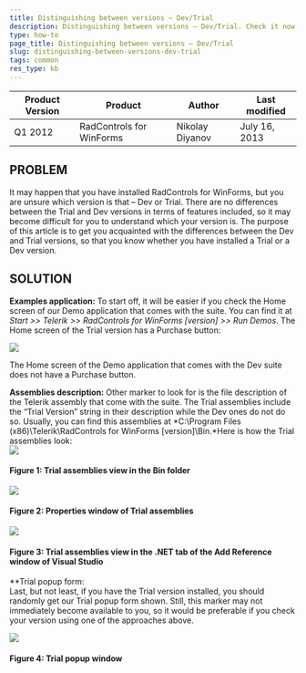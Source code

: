 ```yaml
---
title: Distinguishing between versions – Dev/Trial
description: Distinguishing between versions – Dev/Trial. Check it now!
type: how-to
page_title: Distinguishing between versions – Dev/Trial
slug: distinguishing-between-versions-dev-trial
tags: common
res_type: kb
---
```



|Product Version|Product|Author|Last modified|
|----|----|----|----|
|Q1 2012|RadControls for WinForms|Nikolay Diyanov|July 16, 2013|

   
## PROBLEM 
   
It may happen that you have installed RadControls for WinForms, but you are unsure which version is that – Dev or Trial. There are no differences between the Trial and Dev versions in terms of features included, so it may become difficult for you to understand which your version is. The purpose of this article is to get you acquainted with the differences between the Dev and Trial versions, so that you know whether you have installed a Trial or a Dev version.  
   
## SOLUTION
 
**Examples application:**
To start off, it will be easier if you check the Home screen of our Demo application that comes with the suite. You can find it at *Start &gt;&gt; Telerik &gt;&gt; RadControls for WinForms [version] &gt;&gt; Run Demos*. The Home screen of the Trial version has a Purchase button:  
   
![](images/ExamplesPurchaseButtonQ2013.png)  
   
The Home screen of the Demo application that comes with the Dev suite does not have a Purchase button.  
   
**Assemblies description:**
Other marker to look for is the file description of the Telerik assembly that come with the suite. The Trial assemblies include the “Trial Version” string in their description while the Dev ones do not do so. Usually, you can find this assemblies at *C:\Program Files (x86)\Telerik\RadControls for WinForms [version]\Bin.*Here is how the Trial assemblies look:  
![](images/TrialFolderView1.png)  
#### Figure 1: Trial assemblies view in the Bin folder
   
![](images/TrialAssemblyDescriptionView1.png)  
#### Figure 2: Properties window of Trial assemblies 
   
![](images/TrialNetView.png)  
#### Figure 3: Trial assemblies view in the .NET tab of the Add Reference window of Visual Studio 
   
**Trial popup form:  
Last, but not least, if you have the Trial version installed, you should randomly get our Trial popup form shown. Still, this marker may not immediately become available to you, so it would be preferable if you check your version using one of the approaches above.

![](images/TrialMessageBoxQ2013.png)  
#### Figure 4: Trial popup window

